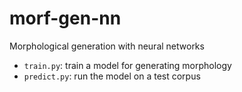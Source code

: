 # morf-gen-nn
Morphological generation with neural networks

* `train.py`: train a model for generating morphology
* `predict.py`: run the model on a test corpus
